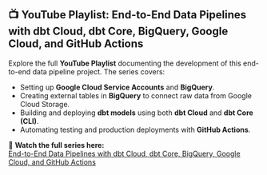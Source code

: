 ## 📺 YouTube Playlist: End-to-End Data Pipelines with dbt Cloud, dbt Core, BigQuery, Google Cloud, and GitHub Actions

Explore the full **YouTube Playlist** documenting the development of this end-to-end data pipeline project. The series covers:

- Setting up **Google Cloud Service Accounts** and **BigQuery**.
- Creating external tables in **BigQuery** to connect raw data from Google Cloud Storage.
- Building and deploying **dbt models** using both **dbt Cloud** and **dbt Core (CLI)**.
- Automating testing and production deployments with **GitHub Actions**.

🎥 **Watch the full series here:**  
[End-to-End Data Pipelines with dbt Cloud, dbt Core, BigQuery, Google Cloud, and GitHub Actions](https://www.youtube.com/playlist?list=PLs9W2D7jqlTXbHWkpNUzIC_G8KpLMH6yZ)
